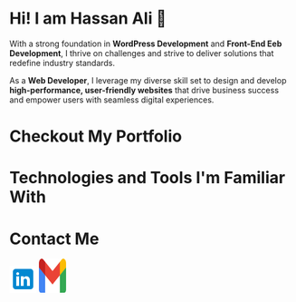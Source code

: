 <h1>Hi! I am Hassan Ali 👋</h1>
<p>With a strong foundation in <b>WordPress Development</b> and <b>Front-End Eeb Development</b>, I thrive on challenges and strive to deliver solutions that redefine industry standards.</p>
<p>As a <b>Web Developer</b>, I leverage my diverse skill set to design and develop <b>high-performance, user-friendly websites</b> that drive business success and empower users with seamless digital experiences.</p>
<h1>Checkout My Portfolio</h1>
<h1>Technologies and Tools I'm Familiar With</h1>
<h1>Contact Me</h1>
<a href="https://www.linkedin.com/in/hassan-ali-wp/"><img src="https://github.com/hassan0032/hassan0032/blob/main/images/LINKEDIN.png" alt="LinkedIn"></a>
<a href="mailto:hassanalibhatti648@gmail.com"><img src="https://github.com/hassan0032/hassan0032/blob/main/images/GMAIL.png" alt="Gmail" width="48" height="60"></a>
